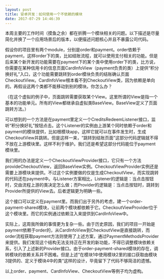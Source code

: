 ```yaml
---
layout: post
title: 安卓开发：如何使用一个不依赖的模块
date: 2017-07-29 14:46:39
---
```


​​​本周主要的工作时间（摸鱼之余）都在折腾一个模块相关的问题。以下描述是尽量简化并换了一个应用场景后的版本，以便描述问题核心并且不暴露公司代码。

假设你的项目里有两个module​，分别是order和payment。order依赖于payment，这样order下的类，比如结账流程，就可以使用支付相关的功能。但是后来某个新开发的功能需要在payment下的某个类中使用order下的类，比方说，你需要在某种信用卡的信息页面CardInfoView（payment负责的类）上提供“积分换好礼”入口，这个功能需要跳转到order模块负责的结账确认页面CheckoutView。CardInfoView根本看不到CheckoutView类，因为依赖是单向的。再假设这两个类都不能移动到别的模块。你怎么办？

（在这个虚拟的例子中，页面跳转需要获取某个View。这里所谓的View是指一个基本的功能单元。所有的View都继承自虚拟类BaseView。BaseView定义了页面跳转方法。）

可以想到的一个方法是在payment里定义一个CreditsRedeemListener接口，监听“积分换好礼”按钮点击。这个Listener的实例由上游某个同时依赖于order和payment的模块提供，比如根模块app，这样它就可以在事件发生时，生成CheckoutView并跳转。但是这样一来，“跳转到结账页面”这部分代码逻辑就不得不放在上游模块里。这样不利于维护。我们还是希望这部分代码能位于payment模块里。

我们用的办法是定义一个CheckoutViewProvider接口，它只有一个方法provideCheckoutView，返回BaseView实例。CheckoutViewProvider实例还是需要上游模块来提供。不过这个实例要做的仅是生成CheckoutView，而实现跳转的代码还在payment中。与Listener方案相比，Listener的逻辑是：当点击按钮时，交由流程上游的类决定怎么做；而Provider的逻辑是：当点击按钮时，跳转到Provider所提供的View去。后者逻辑更为明确一些。

这个接口可以定义在payment里。而我们出于另外的考虑，建一个order-payment-shared模块，让前两个模块都依赖于它。CheckoutViewProvider位于这个模块里。而它的实例通过依赖注入来提供到CardInfoView​中。

实际上，这周我所做的事情更为复杂一些。由于历史原因，我们的项目一开始是payment依赖于order的，从CardInfoView到CheckoutView是直接跳转，而order流程获取payment方法则使用了上述方案，通过PaymentMethodsProvider来提供。​我们发现这个结构无法支持正在开发的新功能，不得已调整模块依赖关系，引入了上述新的Provider接口。由于order-payment-shared模块的存在，调转模块的依赖关系并不困难。但是上述“在模块1中使用模块2里的接口获取由模块3提供的、定义于模块4中的类”​这样的设计，毕竟留下了代码不够简洁的遗憾。

以上order、payment、CardInfoView、CheckoutView等例子均为虚构。